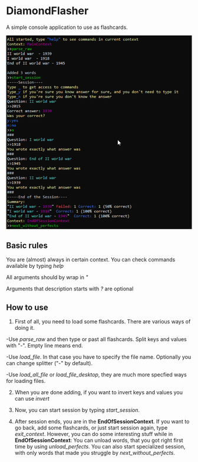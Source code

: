 # DiamondFlasher

A simple console application to use as flashcards.

![](https://github.com/Biegus/DiamondFlasher/blob/main/Images/Main.png)

## Basic rules

You are (almost) always in certain context. You can check commands available by typing *help*

All arguments should by wrap in *"*

Arguments that description starts with *?* are optional

## How to use

1. First of all, you need to load some flashcards. There are various ways of doing it.

-Use *parse_raw* and then type or past all flashcards. Split keys and values with "-". Empty line means end.

-Use *load_file*. In that case you have to specify the file name. Optionally you can change splitter ("-" by default).

-Use *load_all_file* or *load_file_desktop*, they are much more specfied ways for loading files.

2. When you are done adding, if you want to invert keys and values you can use *invert*

3. Now, you can start session by typing *start_session*.

4. After session ends, you are in the **EndOfSessionContext**. If you want to go back, add some flashcards, or just start session again, type *exit_context*.
However, you can do some interesting stuff while in **EndOfSessionContext**:
You can unload words, that you got right first time by using *unload_perfects*. You can also start specialized session, with only words that made you struggle by *next_without_perfects*.


